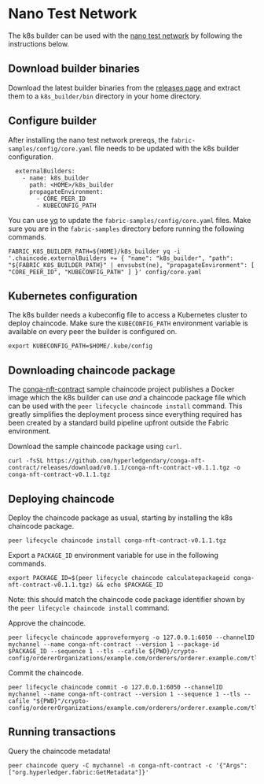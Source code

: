 # Nano Test Network

The k8s builder can be used with the [nano test network](https://github.com/hyperledger/fabric-samples/tree/main/test-network-nano-bash) by following the instructions below.

## Download builder binaries

Download the latest builder binaries from the [releases page](https://github.com/hyperledger-labs/fabric-builder-k8s/releases) and extract them to a `k8s_builder/bin` directory in your home directory.

## Configure builder

After installing the nano test network prereqs, the `fabric-samples/config/core.yaml` file needs to be updated with the k8s builder configuration.

```
  externalBuilders:
    - name: k8s_builder
      path: <HOME>/k8s_builder
      propagateEnvironment:
        - CORE_PEER_ID
        - KUBECONFIG_PATH
```

You can use [yq](https://mikefarah.gitbook.io/yq/) to update the `fabric-samples/config/core.yaml` files.
Make sure you are in the `fabric-samples` directory before running the following commands.

```shell
FABRIC_K8S_BUILDER_PATH=${HOME}/k8s_builder yq -i '.chaincode.externalBuilders += { "name": "k8s_builder", "path": "${FABRIC_K8S_BUILDER_PATH}" | envsubst(ne), "propagateEnvironment": [ "CORE_PEER_ID", "KUBECONFIG_PATH" ] }' config/core.yaml
```

## Kubernetes configuration

The k8s builder needs a kubeconfig file to access a Kubernetes cluster to deploy chaincode. Make sure the `KUBECONFIG_PATH` environment variable is available on every peer the builder is configured on.

```shell
export KUBECONFIG_PATH=$HOME/.kube/config
```

## Downloading chaincode package

The [conga-nft-contract](https://github.com/hyperledgendary/conga-nft-contract) sample chaincode project publishes a Docker image which the k8s builder can use _and_ a chaincode package file which can be used with the `peer lifecycle chaincode install` command.
This greatly simplifies the deployment process since everything required has been created by a standard build pipeline upfront outside the Fabric environment.

Download the sample chaincode package using `curl`.

```shell
curl -fsSL https://github.com/hyperledgendary/conga-nft-contract/releases/download/v0.1.1/conga-nft-contract-v0.1.1.tgz -o conga-nft-contract-v0.1.1.tgz
```

## Deploying chaincode

Deploy the chaincode package as usual, starting by installing the k8s chaincode package.

```shell
peer lifecycle chaincode install conga-nft-contract-v0.1.1.tgz
```

Export a `PACKAGE_ID` environment variable for use in the following commands.

```shell
export PACKAGE_ID=$(peer lifecycle chaincode calculatepackageid conga-nft-contract-v0.1.1.tgz) && echo $PACKAGE_ID
```

Note: this should match the chaincode code package identifier shown by the `peer lifecycle chaincode install` command.

Approve the chaincode.

```shell
peer lifecycle chaincode approveformyorg -o 127.0.0.1:6050 --channelID mychannel --name conga-nft-contract --version 1 --package-id $PACKAGE_ID --sequence 1 --tls --cafile ${PWD}/crypto-config/ordererOrganizations/example.com/orderers/orderer.example.com/tls/ca.crt
```

Commit the chaincode.

```shell
peer lifecycle chaincode commit -o 127.0.0.1:6050 --channelID mychannel --name conga-nft-contract --version 1 --sequence 1 --tls --cafile "${PWD}"/crypto-config/ordererOrganizations/example.com/orderers/orderer.example.com/tls/ca.crt
```

## Running transactions

Query the chaincode metadata!

```shell
peer chaincode query -C mychannel -n conga-nft-contract -c '{"Args":["org.hyperledger.fabric:GetMetadata"]}'
```
